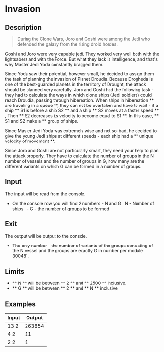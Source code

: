 # Invasion

## Description

> During the Clone Wars, Joro and Goshi were among the Jedi
> who defended the galaxy from the rising droid hordes.

Goshi and Joro were very capable jedi. They worked very well both with the lightsabers and with the Force. But what they lack is intelligence, and that's why Master Jedi Yoda constantly bragged them.

Since Yoda saw their potential, however small, he decided to assign them the task of planning the invasion of Planet Droudia. Because Drogheda is one of the best-guarded planets in the territory of Drought, the attack should be planned very carefully. Joro and Goshi had the following task - they had to calculate the ways in which clone ships (Jedi soldiers) could reach Droudia, passing through hibernation. When ships in hibernation ** are traveling in a queue **, they can not be overtaken and have to wait - if a ship ** S1 is before a ship S2 ** and a ship ** S2 moves at a faster speed ** , Then ** S2 decreases its velocity to become equal to S1 **. In this case, ** S1 and S2 make a ** group of ships.

Since Master Jedi Yoda was extremely wise and not so-bad, he decided to give the young Jedi ships at different speeds - each ship had a ** unique velocity of movement **.

Since Joro and Goshi are not particularly smart, they need your help to plan the attack properly. They have to calculate the number of groups in the N number of vessels and the number of groups in G, how many are the different variants on which G can be formed in a number of groups.

## Input

The input will be read from the console.

- On the console row you will find 2 numbers - N and G
  N - Number of ships
  - G - the number of groups to be formed

## Exit

The output will be output to the console.

- The only number - the number of variants of the groups consisting of the N vessel and the groups are exactly G in number per module 300481.

## Limits

- ** N ** will be between ** 2 ** and ** 2500 ** inclusive.
- ** G ** will be between ** 2 ** and ** N ** inclusive

## Examples

| Input | Output |
| ----- | ------
| 13 2 | 263854 |
| 4 2 | 11 |
| 2 2 | 1 |
